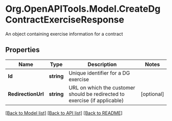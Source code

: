 # Org.OpenAPITools.Model.CreateDgContractExerciseResponse
An object containing exercise information for a contract

## Properties

Name | Type | Description | Notes
------------ | ------------- | ------------- | -------------
**Id** | **string** | Unique identifier for a DG exercise | 
**RedirectionUrl** | **string** | URL on which the customer should be redirected to exercise (if applicable) | [optional] 

[[Back to Model list]](../README.md#documentation-for-models) [[Back to API list]](../README.md#documentation-for-api-endpoints) [[Back to README]](../README.md)

